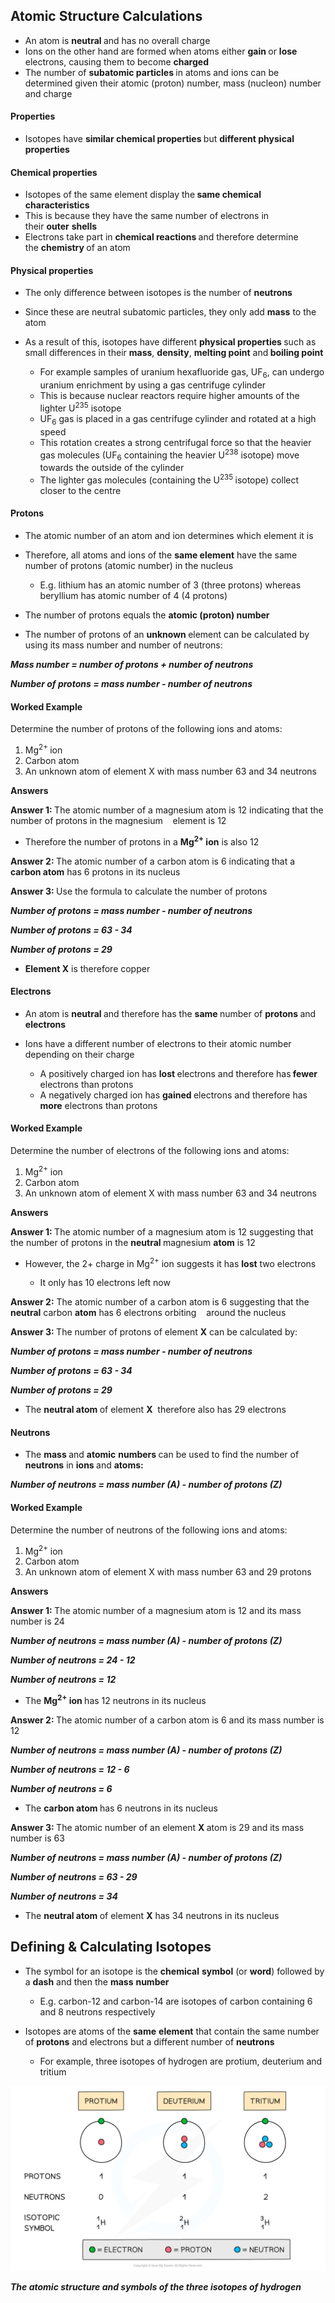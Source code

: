 Atomic Structure Calculations
-----------------------------

* An atom is <b>neutral </b>and has no overall charge
* Ions on the other hand are formed when atoms either <b>gain </b>or <b>lose </b>electrons, causing them to become <b>charged</b>
* The number of <b>subatomic particles </b>in atoms and ions can be determined given their atomic (proton) number, mass (nucleon) number and charge

#### Properties

* Isotopes have <b>similar chemical properties </b>but <b>different physical properties</b>

#### Chemical properties

* Isotopes of the same element display the<b> same chemical characteristics</b>
* This is because they have the same number of electrons in their <b>outer</b> <b>shells</b>
* Electrons take part in <b>chemical reactions </b>and therefore determine the <b>chemistry </b>of an atom

#### Physical properties

* The only difference between isotopes is the number of <b>neutrons</b>
* Since these are neutral subatomic particles, they only add <b>mass</b> to the atom
* As a result of this, isotopes have different <b>physical properties </b>such as small differences in their <b>mass</b>, <b>density</b>, <b>melting point</b> and<b> boiling point </b>

  + For example samples of uranium hexafluoride gas, UF<sub>6</sub>, can undergo uranium enrichment by using a gas centrifuge cylinder
  + This is because nuclear reactors require higher amounts of the lighter U<sup>235</sup> isotope
  + UF<sub>6</sub> gas is placed in a gas centrifuge cylinder and rotated at a high speed
  + This rotation creates a strong centrifugal force so that the heavier gas molecules (UF<sub>6</sub> containing the heavier U<sup>238</sup> isotope) move towards the outside of the cylinder
  + The lighter gas molecules (containing the U<sup>235 </sup>isotope) collect closer to the centre

#### Protons

* The atomic number of an atom and ion determines which element it is
* Therefore, all atoms and ions of the <b>same element</b> have the same number of protons (atomic number) in the nucleus

  + E.g. lithium has an atomic number of 3 (three protons) whereas beryllium has atomic number of 4 (4 protons)
* The number of protons equals the <b>atomic (proton) number</b>
* The number of protons of an <b>unknown </b>element can be calculated by using its mass number and number of neutrons:

*<b>Mass number = number of protons + number of neutrons</b>*

*<b>Number of protons = mass number - number of neutrons</b>*

#### Worked Example

Determine the number of protons of the following ions and atoms:

1. Mg<sup>2+ </sup>ion
2. Carbon atom
3. An unknown atom of element X with mass number 63 and 34 neutrons

<b>Answers</b>

<b>Answer 1: </b>The atomic number of a magnesium atom is 12 indicating that the number of protons in the magnesium    element is 12

* Therefore the number of protons in a <b>Mg</b><sup><b>2+</b></sup><b> ion</b> is also 12

<b>Answer 2: </b>The atomic number of a carbon atom is 6 indicating that a <b>carbon atom</b> has 6 protons in its nucleus

<b>Answer 3: </b>Use the formula to calculate the number of protons

*<b>Number of protons = mass number - number of neutrons</b>*

*<b>Number of protons = 63 - 34</b>*

*<b>Number of protons = 29</b>*

* <b>Element X</b> is therefore copper

#### Electrons

* An atom is <b>neutral </b>and therefore has the <b>same </b>number of <b>protons </b>and <b>electrons</b>
* Ions have a different number of electrons to their atomic number depending on their charge

  + A positively charged ion has <b>lost </b>electrons and therefore has<b> fewer</b> electrons than protons
  + A negatively charged ion has <b>gained </b>electrons and therefore has <b>more</b> electrons than protons

#### Worked Example

Determine the number of electrons of the following ions and atoms:

1. Mg<sup>2+</sup> ion
2. Carbon atom
3. An unknown atom of element X with mass number 63 and 34 neutrons

<b>Answers</b>

<b>Answer 1: </b>The atomic number of a magnesium atom is 12 suggesting that the number of protons in the <b>neutral </b>magnesium <b>atom</b> is 12

* However, the 2+ charge in Mg<sup>2+</sup> ion suggests it has <b>lost</b> two electrons

  + It only has 10 electrons left now

<b>Answer 2:</b> The atomic number of a carbon atom is 6 suggesting that the <b>neutral</b> carbon <b>atom</b> has 6 electrons orbiting    around the nucleus

<b>Answer 3: </b>The number of protons of element <b>X</b> can be calculated by:

*<b>Number of protons = mass number - number of neutrons</b>*

*<b>Number of protons = 63 - 34</b>*

*<b>Number of protons = 29</b>*

* The <b>neutral atom </b>of element <b>X</b>  therefore also has 29 electrons

#### Neutrons

* The <b>mass </b>and <b>atomic</b> <b>numbers </b>can be used to find the number of <b>neutrons</b> in <b>ions </b>and <b>atoms:</b>

*<b>Number of neutrons = mass number (A) - number of protons (Z)</b>*

#### Worked Example

Determine the number of neutrons of the following ions and atoms:

1. Mg<sup>2+</sup> ion
2. Carbon atom
3. An unknown atom of element X with mass number 63 and 29 protons

<b>Answers</b>

<b>Answer 1: </b>The atomic number of a magnesium atom is 12 and its mass number is 24

*<b>Number of neutrons = mass number (A) - number of protons (Z)</b>*

*<b>Number of neutrons = 24 - 12</b>*

*<b>Number of neutrons = 12</b>*

* The <b>Mg</b><sup><b>2+</b></sup><b> ion </b>has 12 neutrons in its nucleus

<b>Answer 2: </b>The atomic number of a carbon atom is 6 and its mass number is 12

*<b>Number of neutrons = mass number (A) - number of protons (Z)</b>*

*<b>Number of neutrons = 12 - 6</b>*

*<b>Number of neutrons = 6</b>*

* The <b>carbon atom </b>has 6 neutrons in its nucleus

<b>Answer 3: </b>The atomic number of an element <b>X </b>atom is 29 and its mass number is 63

*<b>Number of neutrons = mass number (A) - number of protons (Z)</b>*

*<b>Number of neutrons = 63 - 29</b>*

*<b>Number of neutrons = 34</b>*

* The <b>neutral atom </b>of element <b>X</b> has 34 neutrons in its nucleus

Defining & Calculating Isotopes
-------------------------------

* The symbol for an isotope is the <b>chemical</b> <b>symbol</b> (or <b>word</b>) followed by a <b>dash</b> and then the <b>mass</b> <b>number</b>

  + E.g. carbon-12 and carbon-14 are isotopes of carbon containing 6 and 8 neutrons respectively
* Isotopes are atoms of the <b>same</b> <b>element</b> that contain the same number of <b>protons</b> and electrons but a different number of <b>neutrons</b>

  + For example, three isotopes of hydrogen are protium, deuterium and tritium

![Atomic Structure Hydrogen Isotopes, downloadable AS & A Level Chemistry revision notes](1.1-Atomic-Structure-Hydrogen-Isotopes.png)

*<b>The atomic structure and symbols of the three isotopes of hydrogen</b>*